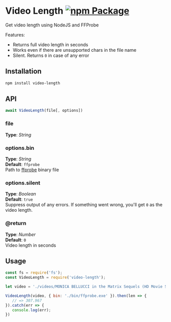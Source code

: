 # Video Length [![npm Package](https://img.shields.io/npm/v/video-length.svg)](https://www.npmjs.org/package/video-length)
Get video length using NodeJS and FFProbe


Features:
* Returns full video length in seconds
* Works even if there are unsupported chars in the file name
* Silent. Returns `0` in case of any error



## Installation
```bash
npm install video-length
```


## API

```javascript
await VideoLength(file[, options])
```

### file
**Type**: _String_


### options.bin
**Type**: _String_  
**Default**: `ffprobe`  
Path to [ffprobe](http://ffmpeg.org/download.html) binary file  


### options.silent
**Type**: _Boolean_  
**Default**: `true`  
Suppress output of any errors. If something went wrong, you'll get `0` as the video length.


### @return
**Type**: _Number_  
**Default**: `0`  
Video length in seconds



## Usage
```javascript
const fs = require('fs');
const VideoLength = require('video-length');

let video = './videos/MONICA BELLUCCI in the Matrix Sequels (HD Movie Scenes).mp4';

VideoLength(video, { bin: './bin/ffprobe.exe' }).then(len => {
   // => 307.967
}).catch(err => {
   console.log(err);
})

```

